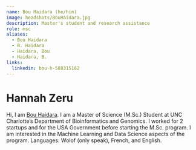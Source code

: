 ```yaml
---
name: Bou Haidara (he/him)
image: headshots/BouHaidara.jpg
description: Master's student and research assistance
role: msc
aliases:
  - Bou Haidara
  - B. Haidara
  - Haidara, Bou
  - Haidara, B.
links:
  linkedin: bou-h-588315162
---
```


# Hannah Zeru

Hi, I am [Bou Haidara](linkedin.com/in/bou-h-588315162). I am a Master of Science (M.Sc.) Student at UNC Charlotte’s Department of Bioinformatics and Genomics. I worked for 2 startups and for the USA Government before starting the M.Sc. program. I am interested in the Machine Learning and Data Science aspects of the program. Languages: Wolof (only speak), French, and English. 